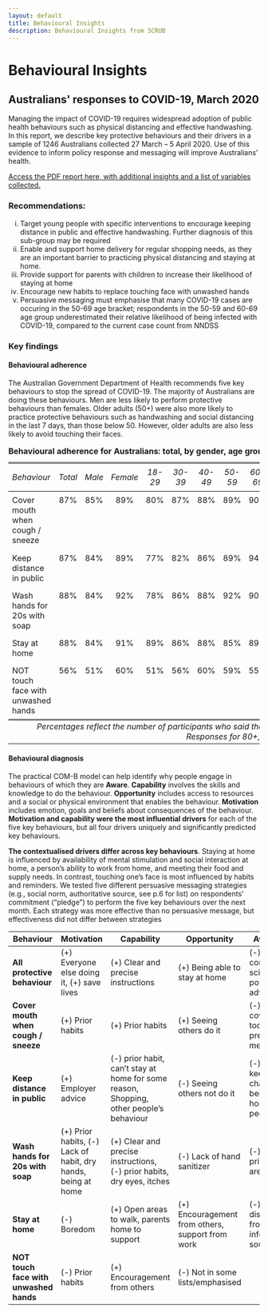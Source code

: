 ```yaml
---
layout: default
title: Behavioural Insights
description: Behavioural Insights from SCRUB
---
```


# Behavioural Insights

## Australians' responses to COVID-19, March 2020

Managing the impact of COVID-19 requires widespread adoption of public health behaviours such as physical distancing and effective handwashing. In this report, we describe key protective behaviours and their drivers in a sample of 1246 Australians collected 27 March – 5 April 2020. Use of this evidence to inform policy response and messaging will improve Australians’ health.

[Access the PDF report here, with additional insights and a list of variables collected.](https://drive.google.com/open?id=18K5QWHwsxR0L1cBCag-vZXgeDDqTsjXO)

### Recommendations: 

<ol style="list-style-type: lower-roman">
<li>Target young people with specific interventions to encourage keeping distance in public and effective handwashing. Further diagnosis of this sub-group may be required</li>
<li>Enable and support home delivery for regular shopping needs, as they are an important barrier to practicing physical distancing and staying at home.</li>
<li>Provide support for parents with children to increase their likelihood of staying at home</li>
<li>Encourage new habits to replace touching face with unwashed hands</li>
<li>Persuasive messaging must emphasise that many COVID-19 cases are occuring in the 50-69 age bracket; respondents in the 50-59 and 60-69 age group underestimated their relative likelihood of being infected with COVID-19, compared to the current case count from NNDSS</li>
</ol>
</div>

<div id="key-findings" class="section level1">

### Key findings

<div id="behavioural-adherence" class="section level2">

#### Behavioural adherence

The Australian Government Department of Health recommends five key behaviours to stop the spread of COVID-19. The majority of Australians are doing these behaviours. Men are less likely to perform protective behaviours than females. Older adults (50+) were also more likely to practice protective behaviours such as handwashing and social distancing in the last 7 days, than those below 50. However, older adults are also less likely to avoid touching their faces.

<table style="border-collapse:collapse; border:none;">
<caption style="font-weight: bold; text-align:left;">
Behavioural adherence for Australians: total, by gender, age group, state &amp; territory
</caption>
<tr>
<th style="border-top: double; text-align:center; font-style:italic; font-weight:normal; padding:0.2cm; border-bottom:1px solid black; text-align:left; ">
Behaviour
</th>
<th style="border-top: double; text-align:center; font-style:italic; font-weight:normal; padding:0.2cm; border-bottom:1px solid black; ">
Total
</th>
<th style="border-top: double; text-align:center; font-style:italic; font-weight:normal; padding:0.2cm; border-bottom:1px solid black; ">
Male
</th>
<th style="border-top: double; text-align:center; font-style:italic; font-weight:normal; padding:0.2cm; border-bottom:1px solid black; ">
Female
</th>
<th style="border-top: double; text-align:center; font-style:italic; font-weight:normal; padding:0.2cm; border-bottom:1px solid black; ">
18-29
</th>
<th style="border-top: double; text-align:center; font-style:italic; font-weight:normal; padding:0.2cm; border-bottom:1px solid black; ">
30-39
</th>
<th style="border-top: double; text-align:center; font-style:italic; font-weight:normal; padding:0.2cm; border-bottom:1px solid black; col7">
40-49
</th>
<th style="border-top: double; text-align:center; font-style:italic; font-weight:normal; padding:0.2cm; border-bottom:1px solid black; col8">
50-59
</th>
<th style="border-top: double; text-align:center; font-style:italic; font-weight:normal; padding:0.2cm; border-bottom:1px solid black; col9">
60-69
</th>
<th style="border-top: double; text-align:center; font-style:italic; font-weight:normal; padding:0.2cm; border-bottom:1px solid black; 0">
70-79
</th>
<th style="border-top: double; text-align:center; font-style:italic; font-weight:normal; padding:0.2cm; border-bottom:1px solid black; 1">
NSW
</th>
<th style="border-top: double; text-align:center; font-style:italic; font-weight:normal; padding:0.2cm; border-bottom:1px solid black; 2">
QLD
</th>
<th style="border-top: double; text-align:center; font-style:italic; font-weight:normal; padding:0.2cm; border-bottom:1px solid black; 3">
SA
</th>
<th style="border-top: double; text-align:center; font-style:italic; font-weight:normal; padding:0.2cm; border-bottom:1px solid black; 4">
VIC
</th>
<th style="border-top: double; text-align:center; font-style:italic; font-weight:normal; padding:0.2cm; border-bottom:1px solid black; 5">
WA
</th>
</tr>
<tr>
<td style=" padding:0.2cm; text-align:left; vertical-align:top; text-align:left; ">
Cover mouth when cough / sneeze
</td>
<td style=" padding:0.2cm; text-align:left; vertical-align:top; text-align:center; ">
87%
</td>
<td style=" padding:0.2cm; text-align:left; vertical-align:top; text-align:center; ">
85%
</td>
<td style=" padding:0.2cm; text-align:left; vertical-align:top; text-align:center; ">
89%
</td>
<td style=" padding:0.2cm; text-align:left; vertical-align:top; text-align:center; ">
80%
</td>
<td style=" padding:0.2cm; text-align:left; vertical-align:top; text-align:center; ">
87%
</td>
<td style=" padding:0.2cm; text-align:left; vertical-align:top; text-align:center; col7">
88%
</td>
<td style=" padding:0.2cm; text-align:left; vertical-align:top; text-align:center; col8">
89%
</td>
<td style=" padding:0.2cm; text-align:left; vertical-align:top; text-align:center; col9">
90%
</td>
<td style=" padding:0.2cm; text-align:left; vertical-align:top; text-align:center; 0">
91%
</td>
<td style=" padding:0.2cm; text-align:left; vertical-align:top; text-align:center; 1">
89%
</td>
<td style=" padding:0.2cm; text-align:left; vertical-align:top; text-align:center; 2">
88%
</td>
<td style=" padding:0.2cm; text-align:left; vertical-align:top; text-align:center; 3">
88%
</td>
<td style=" padding:0.2cm; text-align:left; vertical-align:top; text-align:center; 4">
87%
</td>
<td style=" padding:0.2cm; text-align:left; vertical-align:top; text-align:center; 5">
86%
</td>
</tr>
<tr>
<td style=" padding:0.2cm; text-align:left; vertical-align:top; text-align:left; ">
Keep distance in public
</td>
<td style=" padding:0.2cm; text-align:left; vertical-align:top; text-align:center; ">
87%
</td>
<td style=" padding:0.2cm; text-align:left; vertical-align:top; text-align:center; ">
84%
</td>
<td style=" padding:0.2cm; text-align:left; vertical-align:top; text-align:center; ">
89%
</td>
<td style=" padding:0.2cm; text-align:left; vertical-align:top; text-align:center; ">
77%
</td>
<td style=" padding:0.2cm; text-align:left; vertical-align:top; text-align:center; ">
82%
</td>
<td style=" padding:0.2cm; text-align:left; vertical-align:top; text-align:center; col7">
86%
</td>
<td style=" padding:0.2cm; text-align:left; vertical-align:top; text-align:center; col8">
89%
</td>
<td style=" padding:0.2cm; text-align:left; vertical-align:top; text-align:center; col9">
94%
</td>
<td style=" padding:0.2cm; text-align:left; vertical-align:top; text-align:center; 0">
94%
</td>
<td style=" padding:0.2cm; text-align:left; vertical-align:top; text-align:center; 1">
90%
</td>
<td style=" padding:0.2cm; text-align:left; vertical-align:top; text-align:center; 2">
87%
</td>
<td style=" padding:0.2cm; text-align:left; vertical-align:top; text-align:center; 3">
88%
</td>
<td style=" padding:0.2cm; text-align:left; vertical-align:top; text-align:center; 4">
87%
</td>
<td style=" padding:0.2cm; text-align:left; vertical-align:top; text-align:center; 5">
82%
</td>
</tr>
<tr>
<td style=" padding:0.2cm; text-align:left; vertical-align:top; text-align:left; ">
Wash hands for 20s with soap
</td>
<td style=" padding:0.2cm; text-align:left; vertical-align:top; text-align:center; ">
88%
</td>
<td style=" padding:0.2cm; text-align:left; vertical-align:top; text-align:center; ">
84%
</td>
<td style=" padding:0.2cm; text-align:left; vertical-align:top; text-align:center; ">
92%
</td>
<td style=" padding:0.2cm; text-align:left; vertical-align:top; text-align:center; ">
78%
</td>
<td style=" padding:0.2cm; text-align:left; vertical-align:top; text-align:center; ">
86%
</td>
<td style=" padding:0.2cm; text-align:left; vertical-align:top; text-align:center; col7">
88%
</td>
<td style=" padding:0.2cm; text-align:left; vertical-align:top; text-align:center; col8">
92%
</td>
<td style=" padding:0.2cm; text-align:left; vertical-align:top; text-align:center; col9">
90%
</td>
<td style=" padding:0.2cm; text-align:left; vertical-align:top; text-align:center; 0">
92%
</td>
<td style=" padding:0.2cm; text-align:left; vertical-align:top; text-align:center; 1">
90%
</td>
<td style=" padding:0.2cm; text-align:left; vertical-align:top; text-align:center; 2">
89%
</td>
<td style=" padding:0.2cm; text-align:left; vertical-align:top; text-align:center; 3">
91%
</td>
<td style=" padding:0.2cm; text-align:left; vertical-align:top; text-align:center; 4">
87%
</td>
<td style=" padding:0.2cm; text-align:left; vertical-align:top; text-align:center; 5">
87%
</td>
</tr>
<tr>
<td style=" padding:0.2cm; text-align:left; vertical-align:top; text-align:left; ">
Stay at home
</td>
<td style=" padding:0.2cm; text-align:left; vertical-align:top; text-align:center; ">
88%
</td>
<td style=" padding:0.2cm; text-align:left; vertical-align:top; text-align:center; ">
84%
</td>
<td style=" padding:0.2cm; text-align:left; vertical-align:top; text-align:center; ">
91%
</td>
<td style=" padding:0.2cm; text-align:left; vertical-align:top; text-align:center; ">
89%
</td>
<td style=" padding:0.2cm; text-align:left; vertical-align:top; text-align:center; ">
86%
</td>
<td style=" padding:0.2cm; text-align:left; vertical-align:top; text-align:center; col7">
88%
</td>
<td style=" padding:0.2cm; text-align:left; vertical-align:top; text-align:center; col8">
85%
</td>
<td style=" padding:0.2cm; text-align:left; vertical-align:top; text-align:center; col9">
89%
</td>
<td style=" padding:0.2cm; text-align:left; vertical-align:top; text-align:center; 0">
92%
</td>
<td style=" padding:0.2cm; text-align:left; vertical-align:top; text-align:center; 1">
90%
</td>
<td style=" padding:0.2cm; text-align:left; vertical-align:top; text-align:center; 2">
82%
</td>
<td style=" padding:0.2cm; text-align:left; vertical-align:top; text-align:center; 3">
90%
</td>
<td style=" padding:0.2cm; text-align:left; vertical-align:top; text-align:center; 4">
90%
</td>
<td style=" padding:0.2cm; text-align:left; vertical-align:top; text-align:center; 5">
86%
</td>
</tr>
<tr>
<td style=" padding:0.2cm; text-align:left; vertical-align:top; text-align:left; border-bottom: double; ">
NOT touch face with unwashed hands
</td>
<td style=" padding:0.2cm; text-align:left; vertical-align:top; text-align:center; border-bottom: double; ">
56%
</td>
<td style=" padding:0.2cm; text-align:left; vertical-align:top; text-align:center; border-bottom: double; ">
51%
</td>
<td style=" padding:0.2cm; text-align:left; vertical-align:top; text-align:center; border-bottom: double; ">
60%
</td>
<td style=" padding:0.2cm; text-align:left; vertical-align:top; text-align:center; border-bottom: double; ">
51%
</td>
<td style=" padding:0.2cm; text-align:left; vertical-align:top; text-align:center; border-bottom: double; ">
56%
</td>
<td style=" padding:0.2cm; text-align:left; vertical-align:top; text-align:center; border-bottom: double; col7">
60%
</td>
<td style=" padding:0.2cm; text-align:left; vertical-align:top; text-align:center; border-bottom: double; col8">
59%
</td>
<td style=" padding:0.2cm; text-align:left; vertical-align:top; text-align:center; border-bottom: double; col9">
55%
</td>
<td style=" padding:0.2cm; text-align:left; vertical-align:top; text-align:center; border-bottom: double; 0">
52%
</td>
<td style=" padding:0.2cm; text-align:left; vertical-align:top; text-align:center; border-bottom: double; 1">
58%
</td>
<td style=" padding:0.2cm; text-align:left; vertical-align:top; text-align:center; border-bottom: double; 2">
54%
</td>
<td style=" padding:0.2cm; text-align:left; vertical-align:top; text-align:center; border-bottom: double; 3">
63%
</td>
<td style=" padding:0.2cm; text-align:left; vertical-align:top; text-align:center; border-bottom: double; 4">
53%
</td>
<td style=" padding:0.2cm; text-align:left; vertical-align:top; text-align:center; border-bottom: double; 5">
59%
</td>
</tr>
<tr>
<td colspan="16" style="font-style:italic; border-top:double black; text-align:right;">
Percentages reflect the number of participants who said that they ‘often’ or ‘always’ do the behaviour. Responses for 80+, ACT, NT and TAS suppressed due to low n
</td>
</tr>
</table>
</div>

#### Behavioural diagnosis

The practical COM-B model can help identify why people engage in behaviours of which they are **Aware**. **Capability** involves the skills and knowledge to do the behaviour. **Opportunity** includes access to resources and a social or physical environment that enables the behaviour. **Motivation** includes emotion, goals and beliefs about consequences of the behaviour. **Motivation and capability were the most influential drivers** for each of the five key behaviours, but all four drivers uniquely and significantly predicted key behaviours.

**The contextualised drivers differ across key behaviours**. Staying at home is influenced by availability of mental stimulation and social interaction at home, a person’s ability to work from home, and meeting their food and supply needs. In contrast, touching one’s face is most influenced by habits and reminders. We tested five different persuasive messaging strategies (e.g., social norm, authoritative source, see p.6 for list) on respondents’ commitment (“pledge”) to perform the five key behaviours over the next month. Each strategy was more effective than no persuasive message, but effectiveness did not differ between strategies

| Behaviour | Motivation | Capability | Opportunity | Awareness |
|-|-|-|-|-|
| **All protective behaviour** | (+) Everyone else doing it, (+) save lives | (+) Clear and precise instructions | (+) Being able to stay at home | (-) conflicting scientific and political advice |
| **Cover mouth when cough / sneeze** | (+) Prior habits | (+) Prior habits | (+) Seeing others do it | (-) less coverage, too many precautions mentioned |
| **Keep distance in public** | (+) Employer advice | (-) prior habit, can’t stay at home for some reason, Shopping, other people’s behaviour | (-) Seeing others not do it | (-) distance keeps changing, being at home with people | 
| **Wash hands for 20s with soap** | (+) Prior habits, (-) Lack of habit, dry hands, being at home |  (+) Clear and precise instructions, (-) prior habits, dry eyes, itches | (-) Lack of hand sanitizer | (-) Not clear prior habits are bad |
| **Stay at home** | (-) Boredom | (+) Open areas to walk, parents home to support | (+) Encouragement from others, support from work | (-) disconnected from information sources | 
| **NOT touch face with unwashed hands** | (-) Prior habits | (+) Encouragement from others | (-) Not in some lists/emphasised |
